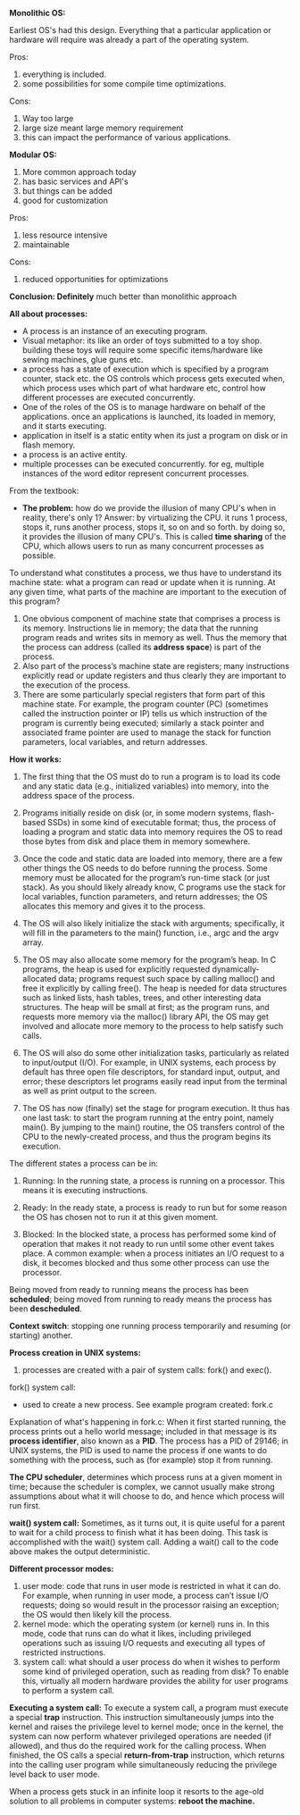 <b>Monolithic OS:</b>

Earliest OS's had this design.
Everything that a particular application or hardware will require was already a part of the operating system.

Pros:
1. everything is included.
2. some possibilities for some compile time optimizations.

Cons:
1. Way too large
2. large size meant large memory requirement
3. this can impact the performance of various applications.

<b>Modular OS:</b>
1. More common approach today
2. has basic services and API's
3. but things can be added
4. good for customization

Pros:
1. less resource intensive
2. maintainable

Cons:
1. reduced opportunities for optimizations

<b>Conclusion: Definitely</b> much better than monolithic approach

<b>All about processes:</b>
- A process is an instance of an executing program.
- Visual metaphor: its like an order of toys submitted to a toy shop. building these toys will require some specific items/hardware like sewing machines, glue guns etc.
- a process has a state of execution which is specified by a program counter, stack etc. the OS controls which process gets executed when, which process uses which part of what hardware etc, control how different processes are executed concurrently.
- One of the roles of the OS is to manage hardware on behalf of the applications. once an applications is launched, its loaded in memory, and it starts executing.
- application in itself is a static entity when its just a program on disk or in flash memory.
- a process is an active entity.
- multiple processes can be executed concurrently. for eg, multiple instances of the word editor represent concurrent processes.

From the textbook:
- <b>The problem:</b> how do we provide the illusion of many CPU's when in reality, there's only 1?
Answer: by virtualizing the CPU.
it runs 1 process, stops it, runs another process, stops it, so on and so forth. by doing so, it provides the illusion of many CPU's.
This is called <b>time sharing</b> of the CPU, which allows users to run as many concurrent processes as possible.

To understand what constitutes a process, we thus have to understand its machine state: what a program can read or update when it is running.
At any given time, what parts of the machine are important to the execution of this program?
1. One obvious component of machine state that comprises a process is its memory. Instructions lie in memory; the data that the running program reads and writes sits in memory as well. Thus the memory that the process can address (called its <b>address space</b>) is part of the process.
2. Also part of the process’s machine state are registers; many instructions explicitly read or update registers and thus clearly they are important to the execution of the process.
3. There are some particularly special registers that form part of this machine state. For example, the program counter (PC) (sometimes called the instruction pointer or IP) tells us which instruction of the program is currently being executed; similarly a stack pointer and associated frame pointer are used to manage the stack for function parameters, local
variables, and return addresses.

<b>How it works:</b>
1. The first thing that the OS must do to run a program is to load its code and any static data (e.g., initialized variables) into memory, into the address space of the process. 

2. Programs initially reside on disk (or, in some modern systems, flash-based SSDs) in some kind of executable format; thus, the process of loading a program and static data into memory requires the OS to read those bytes from disk and place them in memory
somewhere.

3. Once the code and static data are loaded into memory, there are a few other things the OS needs to do before running the process. Some memory must be allocated for the program’s run-time stack (or just stack). As you should likely already know, C programs use the stack for local variables, function parameters, and return addresses; the OS allocates this memory and gives it to the process. 

4. The OS will also likely initialize the stack with arguments; specifically, it will fill in the parameters to the main() function, i.e., argc and the argv array.

5. The OS may also allocate some memory for the program’s heap. In C programs, the heap is used for explicitly requested dynamically-allocated data; programs request such space by calling malloc() and free it explicitly by calling free(). The heap is needed for data structures such as linked lists, hash tables, trees, and other interesting data structures. The
heap will be small at first; as the program runs, and requests more memory via the malloc() library API, the OS may get involved and allocate more memory to the process to help satisfy such calls.

6. The OS will also do some other initialization tasks, particularly as related
to input/output (I/O). For example, in UNIX systems, each process
by default has three open file descriptors, for standard input, output, and
error; these descriptors let programs easily read input from the terminal
as well as print output to the screen. 

7. The OS has now (finally) set the stage for program execution. It thus has one last
task: to start the program running at the entry point, namely main(). By
jumping to the main() routine, the OS transfers control of the CPU to the
newly-created process, and thus the program begins its execution.

The different states a process can be in:
1. Running: In the running state, a process is running on a processor.
This means it is executing instructions.

2. Ready: In the ready state, a process is ready to run but for some
reason the OS has chosen not to run it at this given moment.

3. Blocked: In the blocked state, a process has performed some kind
of operation that makes it not ready to run until some other event
takes place. A common example: when a process initiates an I/O
request to a disk, it becomes blocked and thus some other process
can use the processor.

Being moved from ready to running means the process has been <b>scheduled</b>;
being moved from running to ready means the process has been <b>descheduled</b>.

<b>Context switch</b>: stopping one running process temporarily and resuming (or starting) another.

<b>Process creation in UNIX systems:</b>
1. processes are created with a pair of system calls: fork() and exec().

fork() system call:
- used to create a new process.
See example program created: fork.c

Explanation of what's happening in fork.c:
When it first started running, the process prints out a hello world message; included
in that message is its <b>process identifier</b>, also known as a <b>PID</b>. The
process has a PID of 29146; in UNIX systems, the PID is used to name
the process if one wants to do something with the process, such as (for
example) stop it from running. 

<b>The CPU scheduler</b>, determines which process runs at a given moment in time; because the scheduler is complex, we cannot usually make strong assumptions about what it will choose to do, and hence which process will run first.

<b>wait() system call:</b>
Sometimes, as it turns out, it is quite useful for a parent to wait for a child process to finish what it has been doing. This task is accomplished with the wait() system call.
Adding a wait() call to the code above makes the output deterministic.

<b>Different processor modes:</b>
1. user mode: code that runs in user mode is restricted in what it
can do. For example, when running in user mode, a process can’t issue
I/O requests; doing so would result in the processor raising an exception;
the OS would then likely kill the process.
2. kernel mode: which the operating system (or kernel) runs in. In this mode, code that runs can do what it likes, including privileged operations such as issuing I/O requests and executing all types of restricted instructions.
3. system call: what should a user process do when it wishes to perform some kind of privileged operation, such as reading from disk? To enable this, virtually all modern hardware provides the ability for user programs to perform a system call.

<b>Executing a system call:</b>
To execute a system call, a program must execute a special <b>trap</b> instruction.
This instruction simultaneously jumps into the kernel and raises the
privilege level to kernel mode; once in the kernel, the system can now perform
whatever privileged operations are needed (if allowed), and thus do
the required work for the calling process. 
When finished, the OS calls a special <b>return-from-trap</b> instruction, which returns
into the calling user program while simultaneously reducing the privilege level back to user mode.

When a process gets stuck in an infinite loop it resorts to the age-old solution to all problems in computer systems: <b>reboot the machine.</b>

